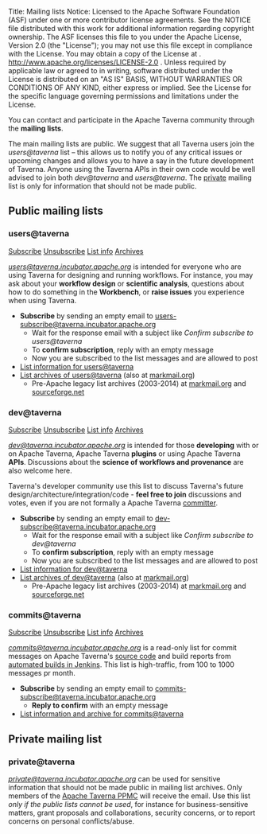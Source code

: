 Title:     Mailing lists
Notice:    Licensed to the Apache Software Foundation (ASF) under one
           or more contributor license agreements.  See the NOTICE file
           distributed with this work for additional information
           regarding copyright ownership.  The ASF licenses this file
           to you under the Apache License, Version 2.0 (the
           "License"); you may not use this file except in compliance
           with the License.  You may obtain a copy of the License at
           .
             http://www.apache.org/licenses/LICENSE-2.0
           .
           Unless required by applicable law or agreed to in writing,
           software distributed under the License is distributed on an
           "AS IS" BASIS, WITHOUT WARRANTIES OR CONDITIONS OF ANY
           KIND, either express or implied.  See the License for the
           specific language governing permissions and limitations
           under the License.

You can contact and participate in the Apache Taverna community through the <strong>mailing lists</strong>.

The main mailing lists are public. We suggest that all Taverna users join the <em>users@taverna</em> list
– this allows us to notify you of any critical issues or upcoming changes and allows you to have
a say in the future development of Taverna. Anyone using the Taverna APIs in their own code
would be well advised to join both <em>dev@taverna</em> and <em>users@taverna</em>. 
The <a href="#private">private</a> mailing list is only for information that should not be made public.


## Public mailing lists

<a name="users"></a>
### users@taverna

<a class="btn btn-primary" href="mailto:users-subscribe@taverna.incubator.apache.org" role="button">Subscribe</a>
<a class="btn btn-default" href="mailto:users-unsubscribe@taverna.incubator.apache.org" role="button">Unsubscribe</a>
<a class="btn btn-default" href="http://mail-archives.apache.org/mod_mbox/incubator-taverna-users/" role="button">List info</a>
<a class="btn btn-default" href="https://lists.apache.org/list.html?users@taverna.apache.org" role="button">Archives</a>

*users@taverna.incubator.apache.org* is intended for everyone who are using Taverna for
designing and running workflows. For instance, you may ask about your **workflow design** or **scientific analysis**,
questions about how to do something in the **Workbench**, or **raise issues** you experience when using Taverna.


  - **Subscribe** by sending an empty email to [users-subscribe@taverna.incubator.apache.org](mailto:users-subscribe@taverna.incubator.apache.org)
     - Wait for the response email with a subject like *Confirm subscribe to users@taverna*
     - To **confirm subscription**, reply with an empty message
     - Now you are subscribed to the list messages and are allowed to post
  - [List information for users@taverna](http://mail-archives.apache.org/mod_mbox/incubator-taverna-users/)
  - [List archives of users@taverna](https://lists.apache.org/list.html?users@taverna.apache.org) (also at [markmail.org](http://apache-taverna-users.markmail.org/search/?q=))
    - Pre-Apache legacy list archives (2003-2014) at [markmail.org](http://markmail.org/search/?q=#query:%20list%3Anet.sourceforge.lists.taverna-users) and  [sourceforge.net](http://sourceforge.net/p/taverna/mailman/taverna-users/)

<a name="dev"></a>
### dev@taverna

<a class="btn btn-primary" href="mailto:dev-subscribe@taverna.incubator.apache.org" role="button">Subscribe</a>
<a class="btn btn-default" href="mailto:dev-unsubscribe@taverna.incubator.apache.org" role="button">Unsubscribe</a>
<a class="btn btn-default" href="http://mail-archives.apache.org/mod_mbox/incubator-taverna-dev/" role="button">List info</a>
<a class="btn btn-default" href="https://lists.apache.org/list.html?dev@taverna.apache.org" role="button">Archives</a>

<em>dev@taverna.incubator.apache.org</em> is intended for those **developing** with or on Apache Taverna,
Apache Taverna **plugins** or using Apache Taverna **APIs**. Discussions about the **science of workflows and provenance**
are also welcome here.

Taverna's developer community use this list to discuss Taverna's future design/architecture/integration/code -
**feel free to join** discussions and votes, even if you are not formally a Apache Taverna [committer](/community).


  - **Subscribe** by sending an empty email to [dev-subscribe@taverna.incubator.apache.org](mailto:dev-subscribe@taverna.incubator.apache.org)
     - Wait for the response email with a subject like *Confirm subscribe to dev@taverna*
     - To **confirm subscription**, reply with an empty message
     - Now you are subscribed to the list messages and are allowed to post
  - [List information for dev@taverna](http://mail-archives.apache.org/mod_mbox/incubator-taverna-dev/)
  - [List archives of dev@taverna](https://lists.apache.org/list.html?dev@taverna.apache.org) (also at [markmail.org](http://apache-taverna-dev.markmail.org/search/?q=))  
    - Pre-Apache legacy list archives (2003-2014) at [markmail.org](http://markmail.org/search/?q=#query:%20list%3Anet.sourceforge.lists.taverna-hackers) and  [sourceforge.net](http://sourceforge.net/p/taverna/mailman/taverna-hackers/)


<a name="commits"></a>
### commits@taverna

<a class="btn btn-primary" href="mailto:commits-subscribe@taverna.incubator.apache.org" role="button">Subscribe</a>
<a class="btn btn-default" href="mailto:commits-unsubscribe@taverna.incubator.apache.org" role="button">Unsubscribe</a>
<a class="btn btn-default" href="http://mail-archives.apache.org/mod_mbox/incubator-taverna-dev/" role="button">List info</a>
<a class="btn btn-default" href="https://lists.apache.org/list.html?commits@taverna.apache.org" role="button">Archives</a>

<em>commits@taverna.incubator.apache.org</em> is a read-only list for commit messages on Apache Taverna's [source code](/code/)
and build reports from [automated builds in Jenkins](https://builds.apache.org/user/stain/my-views/view/taverna/).
This list is high-traffic, from 100 to 1000 messages pr month.

  - **Subscribe** by sending an empty email to [commits-subscribe@taverna.incubator.apache.org](mailto:commits-subscribe@taverna.incubator.apache.org)
    - **Reply to confirm** with an empty message
  - [List information and archive for commits@taverna](http://mail-archives.apache.org/mod_mbox/incubator-taverna-commits/)


## Private mailing list

<a name="private"></a>
### private@taverna

<em>private@taverna.incubator.apache.org</em> can be used for sensitive information that should not be made public
in mailing list archives. Only members of the [Apache Taverna PPMC](/about/) will receive the email. Use this list *only 
if the public lists cannot be used*, for instance for business-sensitive matters, grant proposals and collaborations,
security concerns, or to report concerns on personal conflicts/abuse.

